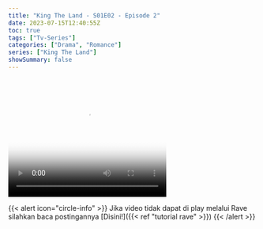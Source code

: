 ```yaml
---
title: "King The Land - S01E02 - Episode 2"
date: 2023-07-15T12:40:55Z
toc: true
tags: ["Tv-Series"]
categories: ["Drama", "Romance"]
series: ["King The Land"]
showSummary: false
---
```


<video width="320" height="240" poster="https://www.themoviedb.org/t/p/original/oRqe23X4IM3wJHQHTEgqh7gnG9M.jpg" controls>
  <source src="https://kp3d-my.sharepoint.com/personal/ryoo_kp3d_onmicrosoft_com/_layouts/15/download.aspx?share=Eba5pEyeYYFIpCoFXCL11r0BLq6HI_m7qo7fdHLH4AtlVw" type="video/mp4">
</video>

{{< alert icon="circle-info" >}}
Jika video tidak dapat di play melalui Rave silahkan baca postingannya [Disini!]({{< ref "tutorial rave" >}})
{{< /alert >}}